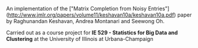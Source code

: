 An implementation of the ["Matrix Completion from Noisy Entries"] (http://www.jmlr.org/papers/volume11/keshavan10a/keshavan10a.pdf) paper by Raghunandan Keshavan, Andrea Montanari and Seewong Oh.

Carried out as a course project for **IE 529 - Statistics for Big Data and Clustering** at the University of Illinois at Urbana-Champaign
